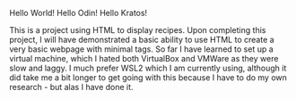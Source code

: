 Hello World! Hello Odin! Hello Kratos!

This is a project using HTML to display recipes. 
Upon completing this project, I will have demonstrated a basic ability to use HTML to create a very basic webpage with minimal tags. So far I have learned to set up a virtual machine, which I hated both VirtualBox and VMWare as they were slow and laggy. I much prefer WSL2 which I am currently using, although it did take me a bit longer to get going with this because I have to do my own research - but alas I have done it. 